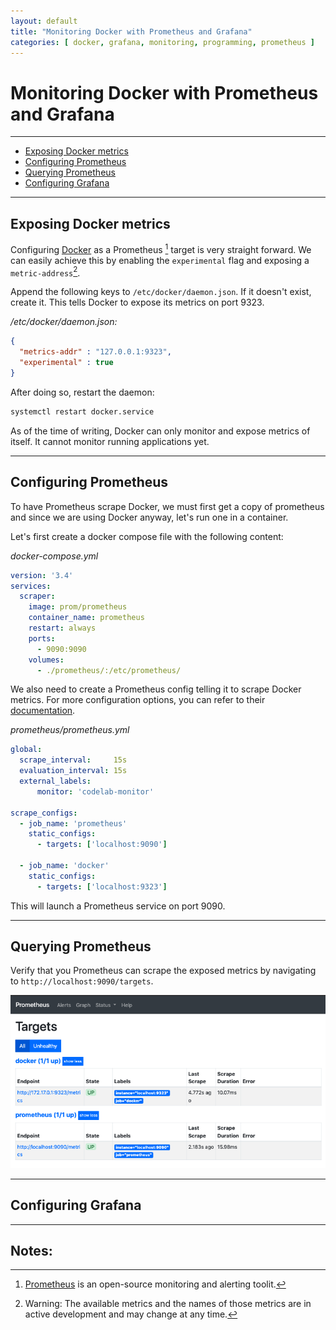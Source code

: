 ```yaml
---
layout: default
title: "Monitoring Docker with Prometheus and Grafana"
categories: [ docker, grafana, monitoring, programming, prometheus ]
---
```



# Monitoring Docker with Prometheus and Grafana

___


- [Exposing Docker metrics](#exposing-docker-metrics)
- [Configuring Prometheus](#configuring-prometheus)
- [Querying Prometheus](#querying-prometheus)
- [Configuring Grafana](#configuring-grafana)


___

## Exposing Docker metrics


Configuring [Docker](https://www.docker.com) as a Prometheus [^1] target is very straight forward. We can easily achieve this by enabling the `experimental` flag and exposing a `metric-address`[^2].

Append the following keys to `/etc/docker/daemon.json`. If it doesn't exist, create it. This tells Docker to expose its metrics on port 9323.


*/etc/docker/daemon.json:*
```json
{
  "metrics-addr" : "127.0.0.1:9323",
  "experimental" : true
}
```

After doing so, restart the  daemon:
```sh
systemctl restart docker.service
```


As of the time of writing, Docker can only monitor and expose metrics of itself. It cannot monitor running applications yet.

___

## Configuring Prometheus


To have Prometheus scrape Docker, we must first get a copy of prometheus and since we are using Docker anyway, let's run one in a container.

Let's first create a docker compose file with the following content:


*docker-compose.yml*
```yml
version: '3.4'
services:
  scraper:
    image: prom/prometheus
    container_name: prometheus
    restart: always
    ports:
      - 9090:9090
    volumes:
      - ./prometheus/:/etc/prometheus/
```


We also need to create a Prometheus config telling it to scrape Docker metrics. For more configuration options, you can refer to their [documentation](https://prometheus.io/docs/prometheus/latest/configuration/configuration/).

*prometheus/prometheus.yml*
```yml
global:
  scrape_interval:     15s
  evaluation_interval: 15s
  external_labels:
      monitor: 'codelab-monitor'

scrape_configs:
  - job_name: 'prometheus'
    static_configs:
      - targets: ['localhost:9090']

  - job_name: 'docker'
    static_configs:
      - targets: ['localhost:9323']
```

This will launch a Prometheus service on port 9090.


___

## Querying Prometheus

Verify that you Prometheus can scrape the exposed metrics by navigating to `http://localhost:9090/targets`.

![alt text](/assets/img/prometheus-targets.png "Logo Title Text 1")

___

## Configuring Grafana

___

## Notes:
[^1]: [Prometheus](https://prometheus.io/) is an open-source monitoring and alerting toolit.
[^2]: Warning: The available metrics and the names of those metrics are in active development and may change at any time.
